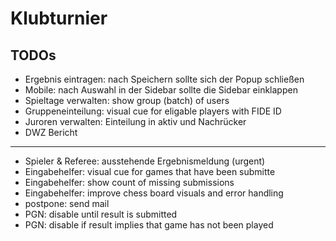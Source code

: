 # Klubturnier

## TODOs

- Ergebnis eintragen: nach Speichern sollte sich der Popup schließen
- Mobile: nach Auswahl in der Sidebar sollte die Sidebar einklappen
- Spieltage verwalten: show group (batch) of users
- Gruppeneinteilung: visual cue for eligable players with FIDE ID
- Juroren verwalten: Einteilung in aktiv und Nachrücker
- DWZ Bericht

---

- Spieler & Referee: ausstehende Ergebnismeldung (urgent)
- Eingabehelfer: visual cue for games that have been submitte
- Eingabehelfer: show count of missing submissions
- Eingabehelfer: improve chess board visuals and error handling
- postpone: send mail
- PGN: disable until result is submitted
- PGN: disable if result implies that game has not been played
